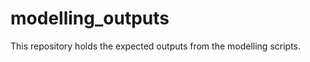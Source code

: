 modelling_outputs
=================

This repository holds the expected outputs from the modelling scripts.
